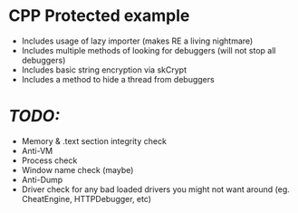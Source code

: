 # CPP Protected example

 - Includes usage of lazy importer (makes RE a living nightmare)
 - Includes multiple methods of looking for debuggers (will not stop all debuggers)
 - Includes basic string encryption via skCrypt
 - Includes a method to hide a thread from debuggers


# *TODO:*
 - Memory & .text section integrity check
 - Anti-VM
 - Process check
 - Window name check (maybe)
 - Anti-Dump
 - Driver check for any bad loaded drivers you might not want around (eg. CheatEngine, HTTPDebugger, etc)
